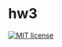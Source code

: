 # hw3

[![MIT license](https://img.shields.io/badge/license-MIT-blue.svg)](https://github.com/vileme/fp-homework/blob/master/hw3/LICENSE)
